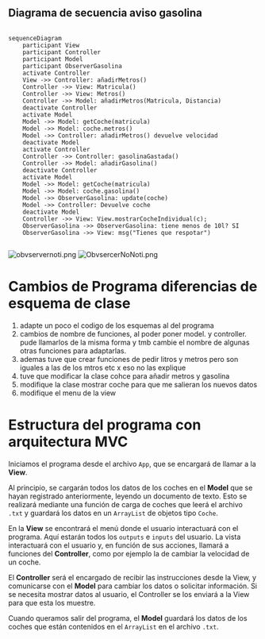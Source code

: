 ## Diagrama de secuencia aviso gasolina

```mermaid

sequenceDiagram
    participant View
    participant Controller
    participant Model
    participant ObserverGasolina
    activate Controller
    View ->> Controller: añadirMetros()
    Controller ->> View: Matricula()
    Controller ->> View: Metros()
    Controller ->> Model: añadirMetros(Matricula, Distancia)
    deactivate Controller
    activate Model
    Model ->> Model: getCoche(matricula)
    Model ->> Model: coche.metros()
    Model ->> Controller: añadirMetros() devuelve velocidad
    deactivate Model
    activate Controller
    Controller ->> Controller: gasolinaGastada()
    Controller ->> Model: añadirGasolina()
    deactivate Controller
    activate Model
    Model ->> Model: getCoche(matricula)
    Model ->> Model: coche.gasolina()
    Model ->> ObserverGasolina: update(coche)
    Model ->> Controller: Devuelve coche
    deactivate Model
    Controller ->> View: View.mostrarCocheIndividual(c);
    ObserverGasolina ->> ObserverGasolina: tiene menos de 10l? SI
    ObserverGasolina ->> View: msg("Tienes que respotar")
    
```
![obvservernoti.png](../../Escritorio/obvservernoti.png)
![ObvsercerNoNoti.png](../../Escritorio/ObvsercerNoNoti.png)

# Cambios de Programa diferencias de esquema de clase

1. adapte un poco el codigo de los esquemas al del programa
2. cambios de nombre de funciones, al poder poner model. y controller. pude llamarlos de la misma forma y tmb cambie el nombre de algunas otras funciones para adaptarlas.
3. ademas tuve que crear funciones de pedir litros y metros pero son iguales a las de los mtros etc x eso no las explique
4. tuve que modificar la clase cohce para añadir metros y gasolina
5. modifique la clase mostrar coche para que me salieran los nuevos datos
6. modifique el menu de la view




# Estructura del programa con arquitectura MVC

Iniciamos el programa desde el archivo `App`, que se encargará de llamar a la **View**.

Al principio, se cargarán todos los datos de los coches en el **Model** que se hayan registrado anteriormente, leyendo un documento de texto. Esto se realizará mediante una función de carga de coches que leerá el archivo `.txt` y guardará los datos en un `ArrayList` de objetos tipo `Coche`.

En la **View** se encontrará el menú donde el usuario interactuará con el programa. Aquí estarán todos los `outputs` e `inputs` del usuario. La vista interactuará con el usuario y, en función de sus acciones, llamará a funciones del **Controller**, como por ejemplo la de cambiar la velocidad de un coche.

El **Controller** será el encargado de recibir las instrucciones desde la View, y comunicarse con el **Model** para cambiar los datos o solicitar información. Si se necesita mostrar datos al usuario, el Controller se los enviará a la View para que esta los muestre.

Cuando queramos salir del programa, el **Model** guardará los datos de los coches que están contenidos en el `ArrayList` en el archivo `.txt`.


